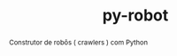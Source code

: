 ---
title: "py-robot"
permalink: "/project/py-robot"
site: "https://github.com/OpenCIAg/py-robot"
abstract: Construtor de robôs ( crawlers ) com Python
has_content: false
---